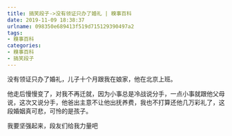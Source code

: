 ```yaml
---
title: 搞笑段子->没有领证只办了婚礼 | 糗事百科
date: 2019-11-09 18:38:37
urlname: 098350e689413f519d715129390497a2
tags: 
- 糗事百科
categories:
- 糗事百科
- 搞笑段子
---
```

没有领证只办了婚礼，儿子十个月跟我在娘家，他在北京上班。

他走后慢慢变了，对我不再迁就，因为小事总是冷战说分手，一点小事就跟他父母说，这次又说分手，他爸出主意不让他出抚养费，我也不打算还他几万彩礼了，这段婚姻真可悲，可怜的是孩子。

我要坚强起来，段友们给我力量吧


